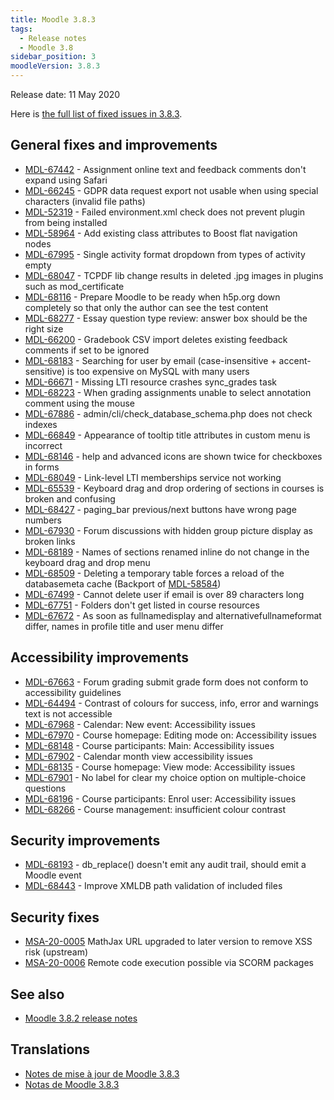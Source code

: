 ```yaml
---
title: Moodle 3.8.3
tags:
  - Release notes
  - Moodle 3.8
sidebar_position: 3
moodleVersion: 3.8.3
---
```

Release date: 11 May 2020

Here is [the full list of fixed issues in 3.8.3](https://tracker.moodle.org/secure/IssueNavigator!executeAdvanced.jspa?jqlQuery=project+%3D+mdl+AND+resolution+%3D+fixed+AND+fixVersion+in+%28%223.8.3%22%29+ORDER+BY+priority+DESC&runQuery=true&clear=true).

## General fixes and improvements

- [MDL-67442](https://tracker.moodle.org/browse/MDL-67442) - Assignment online text and feedback comments don't expand using Safari
- [MDL-66245](https://tracker.moodle.org/browse/MDL-66245) - GDPR data request export not usable when using special characters (invalid file paths)
- [MDL-52319](https://tracker.moodle.org/browse/MDL-52319) - Failed environment.xml check does not prevent plugin from being installed
- [MDL-58964](https://tracker.moodle.org/browse/MDL-58964) - Add existing class attributes to Boost flat navigation nodes
- [MDL-67995](https://tracker.moodle.org/browse/MDL-67995) - Single activity format dropdown from types of activity empty
- [MDL-68047](https://tracker.moodle.org/browse/MDL-68047) - TCPDF lib change results in deleted .jpg images in plugins such as mod_certificate
- [MDL-68116](https://tracker.moodle.org/browse/MDL-68116) - Prepare Moodle to be ready when h5p.org down completely so that only the author can see the test content
- [MDL-68277](https://tracker.moodle.org/browse/MDL-68277) - Essay question type review: answer box should be the right size
- [MDL-66200](https://tracker.moodle.org/browse/MDL-66200) - Gradebook CSV import deletes existing feedback comments if set to be ignored
- [MDL-68183](https://tracker.moodle.org/browse/MDL-68183) - Searching for user by email (case-insensitive + accent-sensitive) is too expensive on MySQL with many users
- [MDL-66671](https://tracker.moodle.org/browse/MDL-66671) - Missing LTI resource crashes sync_grades task
- [MDL-68223](https://tracker.moodle.org/browse/MDL-68223) - When grading assignments unable to select annotation comment using the mouse
- [MDL-67886](https://tracker.moodle.org/browse/MDL-67886) - admin/cli/check_database_schema.php does not check indexes
- [MDL-66849](https://tracker.moodle.org/browse/MDL-66849) - Appearance of tooltip title attributes in custom menu is incorrect
- [MDL-68146](https://tracker.moodle.org/browse/MDL-68146) - help and advanced icons are shown twice for checkboxes in forms
- [MDL-68049](https://tracker.moodle.org/browse/MDL-68049) - Link-level LTI memberships service not working
- [MDL-65539](https://tracker.moodle.org/browse/MDL-65539) - Keyboard drag and drop ordering of sections in courses is broken and confusing
- [MDL-68427](https://tracker.moodle.org/browse/MDL-68427) - paging_bar previous/next buttons have wrong page numbers
- [MDL-67930](https://tracker.moodle.org/browse/MDL-67930) - Forum discussions with hidden group picture display as broken links
- [MDL-68189](https://tracker.moodle.org/browse/MDL-68189) - Names of sections renamed inline do not change in the keyboard drag and drop menu
- [MDL-68509](https://tracker.moodle.org/browse/MDL-68509) - Deleting a temporary table forces a reload of the databasemeta cache (Backport of [MDL-58584](https://tracker.moodle.org/browse/MDL-58584))
- [MDL-67499](https://tracker.moodle.org/browse/MDL-67499) - Cannot delete user if email is over 89 characters long
- [MDL-67751](https://tracker.moodle.org/browse/MDL-67751) - Folders don't get listed in course resources
- [MDL-67672](https://tracker.moodle.org/browse/MDL-67672) - As soon as fullnamedisplay and alternativefullnameformat differ, names in profile title and user menu differ

## Accessibility improvements

- [MDL-67663](https://tracker.moodle.org/browse/MDL-67663) - Forum grading submit grade form does not conform to accessibility guidelines
- [MDL-64494](https://tracker.moodle.org/browse/MDL-64494) - Contrast of colours for success, info, error and warnings text is not accessible
- [MDL-67968](https://tracker.moodle.org/browse/MDL-67968) - Calendar: New event: Accessibility issues
- [MDL-67970](https://tracker.moodle.org/browse/MDL-67970) - Course homepage: Editing mode on: Accessibility issues
- [MDL-68148](https://tracker.moodle.org/browse/MDL-68148) - Course participants: Main: Accessibility issues
- [MDL-67902](https://tracker.moodle.org/browse/MDL-67902) - Calendar month view accessibility issues
- [MDL-68135](https://tracker.moodle.org/browse/MDL-68135) - Course homepage: View mode: Accessibility issues
- [MDL-67901](https://tracker.moodle.org/browse/MDL-67901) - No label for clear my choice option on multiple-choice questions
- [MDL-68196](https://tracker.moodle.org/browse/MDL-68196) - Course participants: Enrol user: Accessibility issues
- [MDL-68266](https://tracker.moodle.org/browse/MDL-68266) - Course management: insufficient colour contrast

## Security improvements

- [MDL-68193](https://tracker.moodle.org/browse/MDL-68193) - db_replace() doesn't emit any audit trail, should emit a Moodle event
- [MDL-68443](https://tracker.moodle.org/browse/MDL-68443) - Improve XMLDB path validation of included files

## Security fixes

- [MSA-20-0005](https://moodle.org/mod/forum/discuss.php?d=403512) MathJax URL upgraded to later version to remove XSS risk (upstream)
- [MSA-20-0006](https://moodle.org/mod/forum/discuss.php?d=403513) Remote code execution possible via SCORM packages

## See also

- [Moodle 3.8.2 release notes](/general/releases/3.8/3.8.2)

## Translations

- [Notes de mise à jour de Moodle 3.8.3](https://docs.moodle.org/fr/Notes_de_mise_à_jour_de_Moodle_3.8.3)
- [Notas de Moodle 3.8.3](https://docs.moodle.org/es/Notas_de_Moodle_3.8.3)
